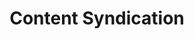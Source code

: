 ---
# This topic lives at
# https://digital.gov/topics/content-syndication

slug: "content-syndication"

# Topic Title
title: "Content Syndication"

# description — keep it short and clear
summary: ""


# Weight
weight: 1

# For more information on managing topics,
# see https://github.com/GSA/digitalgov.gov/wiki
---